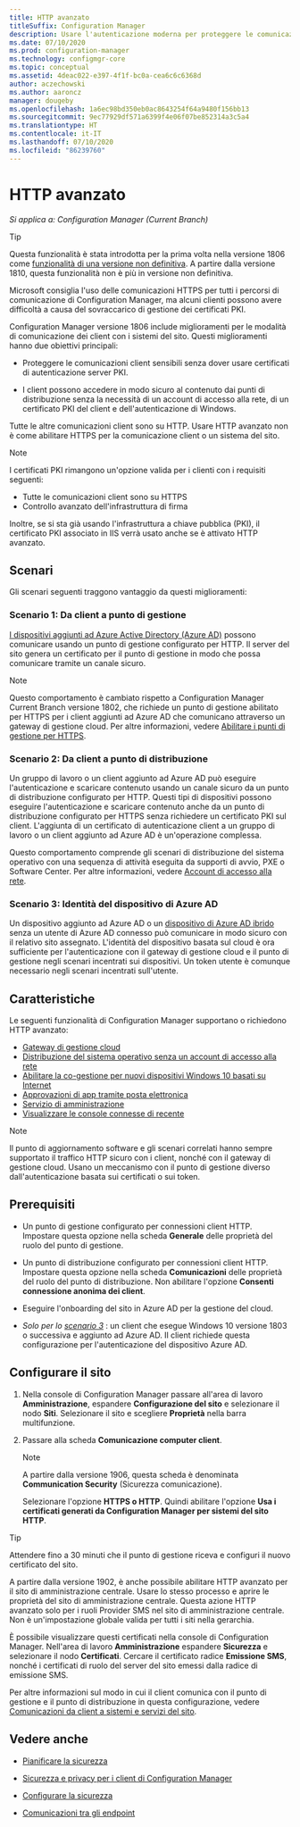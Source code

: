 ```yaml
---
title: HTTP avanzato
titleSuffix: Configuration Manager
description: Usare l'autenticazione moderna per proteggere le comunicazioni client senza dover usare certificati PKI.
ms.date: 07/10/2020
ms.prod: configuration-manager
ms.technology: configmgr-core
ms.topic: conceptual
ms.assetid: 4deac022-e397-4f1f-bc0a-cea6c6c6368d
author: aczechowski
ms.author: aaroncz
manager: dougeby
ms.openlocfilehash: 1a6ec98bd350eb0ac8643254f64a9480f156bb13
ms.sourcegitcommit: 9ec77929df571a6399f4e06f07be852314a3c5a4
ms.translationtype: HT
ms.contentlocale: it-IT
ms.lasthandoff: 07/10/2020
ms.locfileid: "86239760"
---
```

# <a name="enhanced-http"></a>HTTP avanzato

*Si applica a: Configuration Manager (Current Branch)*

<!--1356889,1358460-->

> [!Tip]  
> Questa funzionalità è stata introdotta per la prima volta nella versione 1806 come [funzionalità di una versione non definitiva](../../servers/manage/pre-release-features.md). A partire dalla versione 1810, questa funzionalità non è più in versione non definitiva.  

Microsoft consiglia l'uso delle comunicazioni HTTPS per tutti i percorsi di comunicazione di Configuration Manager, ma alcuni clienti possono avere difficoltà a causa del sovraccarico di gestione dei certificati PKI.

Configuration Manager versione 1806 include miglioramenti per le modalità di comunicazione dei client con i sistemi del sito. Questi miglioramenti hanno due obiettivi principali:  

- Proteggere le comunicazioni client sensibili senza dover usare certificati di autenticazione server PKI.  

- I client possono accedere in modo sicuro al contenuto dai punti di distribuzione senza la necessità di un account di accesso alla rete, di un certificato PKI del client e dell'autenticazione di Windows.  

Tutte le altre comunicazioni client sono su HTTP. Usare HTTP avanzato non è come abilitare HTTPS per la comunicazione client o un sistema del sito.<!-- SCCMDocs issue #1212 -->

> [!Note]  
> I certificati PKI rimangono un'opzione valida per i clienti con i requisiti seguenti:  
>
> - Tutte le comunicazioni client sono su HTTPS  
> - Controllo avanzato dell'infrastruttura di firma
>
> Inoltre, se si sta già usando l'infrastruttura a chiave pubblica (PKI), il certificato PKI associato in IIS verrà usato anche se è attivato HTTP avanzato.



## <a name="scenarios"></a><a name="bkmk_scenario"></a> Scenari

Gli scenari seguenti traggono vantaggio da questi miglioramenti:  

### <a name="scenario-1-client-to-management-point"></a><a name="bkmk_scenario1"></a> Scenario 1: Da client a punto di gestione

<!--1356889-->
[I dispositivi aggiunti ad Azure Active Directory (Azure AD)](/azure/active-directory/devices/concept-azure-ad-join) possono comunicare usando un punto di gestione configurato per HTTP. Il server del sito genera un certificato per il punto di gestione in modo che possa comunicare tramite un canale sicuro.

> [!Note]  
> Questo comportamento è cambiato rispetto a Configuration Manager Current Branch versione 1802, che richiede un punto di gestione abilitato per HTTPS per i client aggiunti ad Azure AD che comunicano attraverso un gateway di gestione cloud. Per altre informazioni, vedere [Abilitare i punti di gestione per HTTPS](../../clients/manage/cmg/certificates-for-cloud-management-gateway.md#bkmk_mphttps).  

### <a name="scenario-2-client-to-distribution-point"></a><a name="bkmk_scenario2"></a> Scenario 2: Da client a punto di distribuzione

<!--1358228-->
Un gruppo di lavoro o un client aggiunto ad Azure AD può eseguire l'autenticazione e scaricare contenuto usando un canale sicuro da un punto di distribuzione configurato per HTTP. Questi tipi di dispositivi possono eseguire l'autenticazione e scaricare contenuto anche da un punto di distribuzione configurato per HTTPS senza richiedere un certificato PKI sul client. L'aggiunta di un certificato di autenticazione client a un gruppo di lavoro o un client aggiunto ad Azure AD è un'operazione complessa.

Questo comportamento comprende gli scenari di distribuzione del sistema operativo con una sequenza di attività eseguita da supporti di avvio, PXE o Software Center. Per altre informazioni, vedere [Account di accesso alla rete](accounts.md#network-access-account).<!--1358278-->

### <a name="scenario-3-azure-ad-device-identity"></a><a name="bkmk_scenario3"></a> Scenario 3: Identità del dispositivo di Azure AD

<!--1358460-->
Un dispositivo aggiunto ad Azure AD o un [dispositivo di Azure AD ibrido](/azure/active-directory/devices/concept-azure-ad-join-hybrid) senza un utente di Azure AD connesso può comunicare in modo sicuro con il relativo sito assegnato. L'identità del dispositivo basata sul cloud è ora sufficiente per l'autenticazione con il gateway di gestione cloud e il punto di gestione negli scenari incentrati sui dispositivi. Un token utente è comunque necessario negli scenari incentrati sull'utente.  


## <a name="features"></a>Caratteristiche

Le seguenti funzionalità di Configuration Manager supportano o richiedono HTTP avanzato:

- [Gateway di gestione cloud](../../clients/manage/cmg/plan-cloud-management-gateway.md)
- [Distribuzione del sistema operativo senza un account di accesso alla rete](../../../osd/plan-design/planning-considerations-for-automating-tasks.md#enhanced-http)
- [Abilitare la co-gestione per nuovi dispositivi Windows 10 basati su Internet](../../../comanage/tutorial-co-manage-new-devices.md)
- [Approvazioni di app tramite posta elettronica](../../../apps/deploy-use/app-approval.md#bkmk_email-approve)
- [Servizio di amministrazione](../../../develop/adminservice/overview.md)
- [Visualizzare le console connesse di recente](../../servers/manage/admin-console.md#bkmk_viewconnected)

> [!Note]  
> Il punto di aggiornamento software e gli scenari correlati hanno sempre supportato il traffico HTTP sicuro con i client, nonché con il gateway di gestione cloud. Usano un meccanismo con il punto di gestione diverso dall'autenticazione basata sui certificati o sui token.<!-- SCCMDocs issue #1148 -->


## <a name="prerequisites"></a>Prerequisiti  

- Un punto di gestione configurato per connessioni client HTTP. Impostare questa opzione nella scheda **Generale** delle proprietà del ruolo del punto di gestione.  

- Un punto di distribuzione configurato per connessioni client HTTP. Impostare questa opzione nella scheda **Comunicazioni** delle proprietà del ruolo del punto di distribuzione. Non abilitare l'opzione **Consenti connessione anonima dei client**.  

- Eseguire l'onboarding del sito in Azure AD per la gestione del cloud.  

- *Solo per lo [scenario 3](#bkmk_scenario3)* : un client che esegue Windows 10 versione 1803 o successiva e aggiunto ad Azure AD. Il client richiede questa configurazione per l'autenticazione del dispositivo Azure AD.<!-- SCCMDocs issue 1126 -->


## <a name="configure-the-site"></a>Configurare il sito

1. Nella console di Configuration Manager passare all'area di lavoro **Amministrazione**, espandere **Configurazione del sito** e selezionare il nodo **Siti**. Selezionare il sito e scegliere **Proprietà** nella barra multifunzione.  

2. Passare alla scheda **Comunicazione computer client**.

    > [!Note]
    > A partire dalla versione 1906, questa scheda è denominata **Communication Security** (Sicurezza comunicazione).<!-- SCCMDocs#1645 -->  

    Selezionare l'opzione **HTTPS o HTTP**. Quindi abilitare l'opzione **Usa i certificati generati da Configuration Manager per sistemi del sito HTTP**.

> [!Tip]
> Attendere fino a 30 minuti che il punto di gestione riceva e configuri il nuovo certificato del sito.

<!--3798957-->
A partire dalla versione 1902, è anche possibile abilitare HTTP avanzato per il sito di amministrazione centrale. Usare lo stesso processo e aprire le proprietà del sito di amministrazione centrale. Questa azione HTTP avanzato solo per i ruoli Provider SMS nel sito di amministrazione centrale. Non è un'impostazione globale valida per tutti i siti nella gerarchia.

È possibile visualizzare questi certificati nella console di Configuration Manager. Nell'area di lavoro **Amministrazione** espandere **Sicurezza** e selezionare il nodo **Certificati**. Cercare il certificato radice **Emissione SMS**, nonché i certificati di ruolo del server del sito emessi dalla radice di emissione SMS.

Per altre informazioni sul modo in cui il client comunica con il punto di gestione e il punto di distribuzione in questa configurazione, vedere [Comunicazioni da client a sistemi e servizi del sito](communications-between-endpoints.md#Planning_Client_to_Site_System).


## <a name="see-also"></a>Vedere anche

- [Pianificare la sicurezza](../security/plan-for-security.md)  

- [Sicurezza e privacy per i client di Configuration Manager](../../clients/deploy/plan/security-and-privacy-for-clients.md)  

- [Configurare la sicurezza](../security/configure-security.md)  

- [Comunicazioni tra gli endpoint](communications-between-endpoints.md)  
